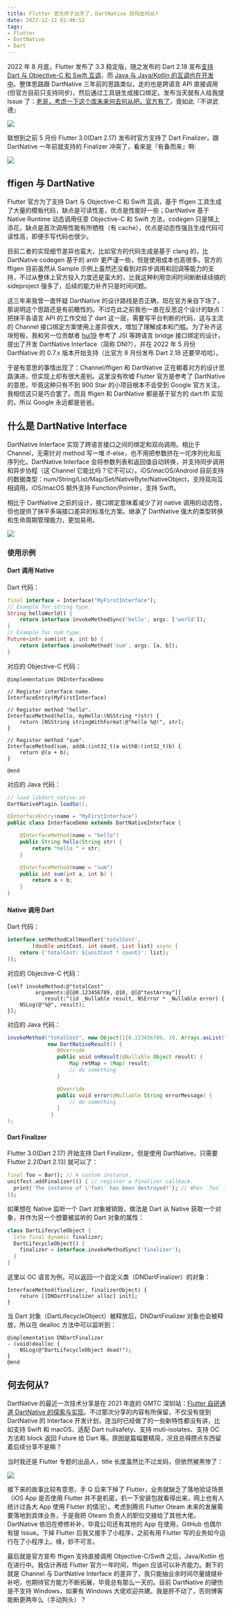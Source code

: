 ```yaml
---
title: Flutter 官方终于出手了，DartNative 将何去何从?
date: 2022-12-12 01:46:52
tags:
- Flutter
- DartNative
- Dart
---
```


2022 年 8 月底，Flutter 发布了 3.3 稳定版，随之发布的 Dart 2.18 宣布[支持 Dart 与 Objective-C 和 Swift 互调](https://flutter.cn/posts/dart-2-18#dart-与-objective-c-和-swift-互调)，而 [Java 与 Java/Kotlin 的互调也在开发中](https://github.com/dart-lang/sdk/issues/49674)。整体思路跟 DartNative 三年前的思路类似，走的也是跨语言 API 直接调用(但官方目前只支持同步)，然后通过工具链生成接口绑定。发布当天就有人给我提 Issue 了：[老哥，考虑一下这个库未来何去何从吧，官方有了](https://github.com/dart-native/dart_native/issues/105)，竟如此『不讲武德』

![](http://yulingtianxia.com/resources/DartNative/20221212-025211@2x.png)

联想到之前 5 月份 Flutter 3.0(Dart 2.17) 发布时官方支持了 Dart Finalizer，跟 DartNative 一年前就支持的 Finalizer 冲突了，看来是『有备而来』啊:

![](http://yulingtianxia.com/resources/DartNative/14035340227.png)

<!--more-->

## ffigen 与 DartNative 

Flutter 官方为了支持 Dart 与 Objective-C 和 Swift 互调，基于 ffigen 工具生成了大量的模板代码，缺点是可读性差，优点是性能好一些；DartNative 基于 Native Runtime 动态调用任意 Objective-C 和 Swift 方法，codegen 只是锦上添花，缺点是首次调用性能有所牺牲（有 cache），优点是动态性强且生成代码可读性高，即便手写代码也很少。

目前二者的实现细节差异也蛮大，比如官方的代码生成是基于 clang 的，比 DartNative codegen 基于的 antlr 更严谨一些，但是使用成本也高很多。官方的 ffigen 目前虽然从 Sample 示例上虽然还没看到对异步调用和回调等能力的支持，不过从整体上官方投入力度还是蛮大的，比我这种利用空闲时间断断续续搞的 sideproject 强多了，后续的能力补齐只是时间问题。

这三年来我曾一直怀疑 DartNative 的设计路线是否正确，现在官方亲自下场了，那说明这个思路还是有前瞻性的。不过在此之前我也一直在反思这个设计的缺点：把抹平各语言 API 的工作交给了 dart 这一层，需要写平台判断的代码，这与主流的 Channel 接口绑定方案使用上差异很大，增加了理解成本和门槛。为了补齐这块短板，我和另一位贡献者 [hui19](https://github.com/hui19) 参考了 JSI 等跨语言 bridge 接口绑定的设计，提出了开发 DartNative Interface（简称 DNI?），并在 2022 年 5 月份 DartNative 的 0.7.x 版本开始支持（比官方 8 月份发布 Dart 2.18 还要早哈哈）。

于是有意思的事情出现了：Channel/ffigen 和 DartNative 正在朝着对方的设计思路演进，但实现上却有很大差别。这里没有吹嘘 Flutter 官方是参考了 DartNative 的意思，毕竟这种只有不到 900 Star 的小项目根本不会受到 Google 官方关注，我相信这只是巧合罢了。而且 ffigen 和 DartNative 都是基于官方的 dart:ffi 实现的，所以 Google 永远都是爸爸。

## 什么是 DartNative Interface

DartNative Interface 实现了跨语言接口之间的绑定和双向调用。相比于 Channel，无需针对 method 写一堆 if-else，也不用把参数挤在一坨序列化和反序列化。DartNative Interface 会将参数列表和返回值自动转换，并支持同步调用和异步协程（这 Channel 它能比吗？它不可以）。iOS/macOS/Android 目前支持的数据类型：num/String/List/Map/Set/NativeByte/NativeObject，支持双向互相调用。iOS/macOS 额外支持 Function/Pointer，支持 Swift。

相比于 DartNative 之前的设计，接口绑定意味着减少了对 native 调用的动态性，但也提供了抹平多端接口差异的标准化方案。继承了 DartNative 强大的类型转换和生命周期管理能力，更加易用。

![](https://github.com/dart-native/dart_native/blob/master/images/dartnative.png?raw=true)

### 使用示例

#### Dart 调用 Native 

Dart 代码：

```dart
final interface = Interface("MyFirstInterface");
// Example for string type.
String helloWorld() {
    return interface.invokeMethodSync('hello', args: ['world']);
}
// Example for num type.
Future<int> sum(int a, int b) {
    return interface.invokeMethod('sum', args: [a, b]);
}
```

对应的 Objective-C 代码：

```objc
@implementation DNInterfaceDemo

// Register interface name.
InterfaceEntry(MyFirstInterface)

// Register method "hello".
InterfaceMethod(hello, myHello:(NSString *)str) {
    return [NSString stringWithFormat:@"hello %@!", str];
}

// Register method "sum".
InterfaceMethod(sum, addA:(int32_t)a withB:(int32_t)b) {
    return @(a + b);
}

@end
```

对应的 Java 代码：

```java
// load libdart_native.so
DartNativePlugin.loadSo();

@InterfaceEntry(name = "MyFirstInterface")
public class InterfaceDemo extends DartNativeInterface {

    @InterfaceMethod(name = "hello")
    public String hello(String str) {
        return "hello " + str;
    }

    @InterfaceMethod(name = "sum")
    public int sum(int a, int b) {
        return a + b;
    }
}
```

#### Native 调用 Dart

Dart 代码：
 
```dart
interface.setMethodCallHandler('totalCost',
        (double unitCost, int count, List list) async {
    return {'totalCost: ${unitCost * count}': list};
});
```

对应的 Objective-C 代码：

```objc
[self invokeMethod:@"totalCost"
         arguments:@[@0.123456789, @10, @[@"testArray"]]
            result:^(id _Nullable result, NSError * _Nullable error) {
    NSLog(@"%@", result);
}];
```

对应的 Java 代码：

```java
invokeMethod("totalCost", new Object[]{0.123456789, 10, Arrays.asList("hello", "world")},
             new DartNativeResult() {
                @Override
                public void onResult(@Nullable Object result) {
                    Map retMap = (Map) result;
                    // do something
                }

                @Override
                public void error(@Nullable String errorMessage) {
                    // do something
                }
              }
);
```

#### Dart Finalizer

Flutter 3.0(Dart 2.17) 开始支持 Dart Finalizer，但是使用 DartNative，只需要 Flutter 2.2(Dart 2.13) 就可以了：

```dart
final foo = Bar(); // A custom instance.
unitTest.addFinalizer(() { // register a finalizer callback.
  print('The instance of \'foo\' has been destroyed!'); // When `foo` is destroyed by GC, this line of code will be executed.
});
``` 

如果想在 Native 监听一个 Dart 对象被销毁，做法是 Dart 从 Native 获取一个对象，并作为另一个想要被监听的 Dart 对象的属性：

```dart
class DartLifecycleObject {
  late final dynamic finalizer;
  DartLifecycleObject() {
    finalizer = interface.invokeMethodSync('finalizer');
  }
}
```

这里以 OC 语言为例，可以返回一个自定义类（DNDartFinalizer）的对象：

```objc
InterfaceMethod(finalizer, finalizerObject) {
    return [[DNDartFinalizer alloc] init];
}
```

当 Dart 对象（DartLifecycleObject）被释放后，DNDartFinalizer 对象也会被释放，所以在 dealloc 方法中可以监听到：

```objc
@implementation DNDartFinalizer
- (void)dealloc {
    NSLog(@"DartLifecycleObject dead!");
}
@end
```

## 何去何从?

DartNative 的最近一次技术分享是在 2021 年底的 GMTC 深圳站：[Flutter 自研通道 DartNative 的探索与实现](https://gmtc.infoq.cn/2021/shenzhen/presentation/4010)。不过那次分享的内容有所保留，不仅没有提到 DartNative 的 Interface 开发计划，连当时已经做了的一些新特性都没有讲，比如支持 Swift 和 macOS、适配 Dart nullsafety、支持 muti-isolates、支持 OC 方法和 block 返回 Future 给 Dart 等。原因是篇幅要精简，况且总得攒点东西留着后续分享不是嘛？

当时我还是 Flutter 专题的出品人，title 长度虽然比不过龙妈，但依然被黑惨了：

![](http://yulingtianxia.com/resources/DartNative/IMG_4853.JPG)

接下来的故事比较有意思，手 Q 后来下掉了 Flutter，业务就缺乏了落地验证场景（iOS App 是否使用 Flutter 并不是机密，扒一下安装包就看得出来，网上也有人统计过各大 App 使用 Flutter 的情况）。考虑到腾讯 Flutter Oteam 未来的发展需要落地到具体业务，于是我把 Oteam 负责人的职位交接给了其他大佬。DartNative 依旧在修修补补，毕竟公司还有其他的 App 在使用，GitHub 也偶尔有提 Issue。下掉 Flutter 后我又接手了小程序，之前有用 Flutter 写的业务如今运行在了小程序上。缘，妙不可言。

最后就是官方宣布 ffigen 支持直接调用 Objective-C/Swift 之后，Java/Kotlin 也在进行中。我估计再给 Flutter 官方一年时间，ffigen 应该可以补齐能力。剩下的就是 Channel 与 DartNative Interface 的差异了，我只能抽业余时间尽量缝缝补补吧，也期待官方能力不断拓展，毕竟总有那么一天的。目前 DartNative 的硬伤是不支持 Windows，如果有 Windows 大佬欢迎共建。我是肝不动了，否则博客能断更两年么（手动狗头）？